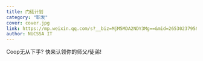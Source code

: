 ```yaml
---
title: 门徒计划
category: "职发"
cover: cover.jpg
link: https://mp.weixin.qq.com/s?__biz=MjM5MDA2NDY3Mg==&mid=2653023795&idx=1&sn=986cc35bdca67f38992da3ae88c86568&chksm=bd9fc77c8ae84e6a4a732a58ba3d12f664e44f01f46379a701d93395893be71c0364d9d66794&scene=0&xtrack=1#rd
author: NUCSSA IT
---
```

Coop无从下手? 快来认领你的师父/徒弟!